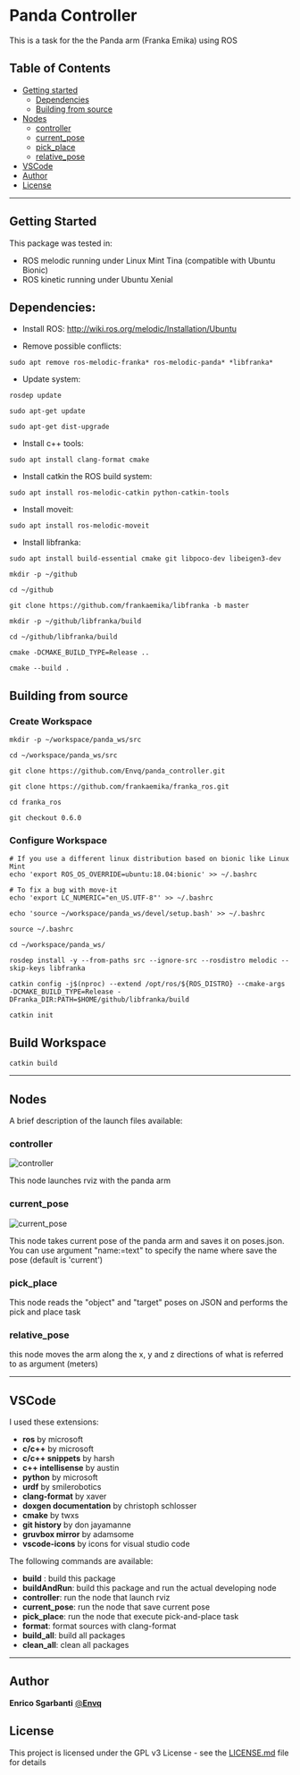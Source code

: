 # Panda Controller

This is a task for the the Panda arm (Franka Emika) using ROS



## Table of Contents

* [Getting started](#getting-started)
  * [Dependencies](#dependencies)
  * [Building from source](#building-from-source)
* [Nodes](#nodes)
  * [controller](#controller)
  * [current_pose](#current_pose)
  * [pick_place](#pick_place)
  * [relative_pose](#relative_pose)
* [VSCode](#vscode)
* [Author](#author)
* [License](#license)



---
## Getting Started

This package was tested in:
- ROS melodic running under Linux Mint Tina (compatible with Ubuntu Bionic)
- ROS kinetic running under Ubuntu Xenial



## Dependencies:

- Install ROS:
http://wiki.ros.org/melodic/Installation/Ubuntu


- Remove possible conflicts: 
~~~
sudo apt remove ros-melodic-franka* ros-melodic-panda* *libfranka*
~~~


- Update system:
~~~
rosdep update

sudo apt-get update

sudo apt-get dist-upgrade
~~~


- Install c++ tools:
~~~
sudo apt install clang-format cmake
~~~


- Install catkin the ROS build system:
~~~
sudo apt install ros-melodic-catkin python-catkin-tools
~~~


- Install moveit:
~~~
sudo apt install ros-melodic-moveit
~~~


- Install libfranka:
~~~
sudo apt install build-essential cmake git libpoco-dev libeigen3-dev

mkdir -p ~/github

cd ~/github

git clone https://github.com/frankaemika/libfranka -b master

mkdir -p ~/github/libfranka/build

cd ~/github/libfranka/build

cmake -DCMAKE_BUILD_TYPE=Release ..

cmake --build .
~~~



## Building from source

### Create Workspace
~~~
mkdir -p ~/workspace/panda_ws/src

cd ~/workspace/panda_ws/src

git clone https://github.com/Envq/panda_controller.git

git clone https://github.com/frankaemika/franka_ros.git

cd franka_ros

git checkout 0.6.0
~~~


### Configure Workspace
~~~
# If you use a different linux distribution based on bionic like Linux Mint
echo 'export ROS_OS_OVERRIDE=ubuntu:18.04:bionic' >> ~/.bashrc

# To fix a bug with move-it
echo 'export LC_NUMERIC="en_US.UTF-8"' >> ~/.bashrc

echo 'source ~/workspace/panda_ws/devel/setup.bash' >> ~/.bashrc

source ~/.bashrc

cd ~/workspace/panda_ws/

rosdep install -y --from-paths src --ignore-src --rosdistro melodic --skip-keys libfranka

catkin config -j$(nproc) --extend /opt/ros/${ROS_DISTRO} --cmake-args -DCMAKE_BUILD_TYPE=Release -DFranka_DIR:PATH=$HOME/github/libfranka/build

catkin init
~~~


## Build Workspace
~~~
catkin build
~~~



---
## Nodes
A brief description of the launch files available:

 ### **controller**
![controller](screenshot/controller.png?raw=true "controller")

This node launches rviz with the panda arm

 ### **current_pose**
![current_pose](screenshot/current_pose.png?raw=true "current_pose")

This node takes current pose of the panda arm and saves it on poses.json. You can use argument "name:=text" to specify the name where save the pose (default is 'current')

 ### **pick_place**

This node reads the "object" and "target" poses on JSON and performs the pick and place task


### **relative_pose**

this node moves the arm along the x, y and z directions of what is referred to as argument (meters)


---
## VSCode
I used these extensions:
- **ros** by microsoft
- **c/c++** by microsoft
- **c/c++ snippets** by harsh
- **c++ intellisense** by austin
- **python** by microsoft
- **urdf** by smilerobotics
- **clang-format** by xaver
- **doxgen documentation** by christoph schlosser
- **cmake** by twxs
- **git history** by don jayamanne
- **gruvbox mirror** by adamsome
- **vscode-icons** by icons for visual studio code


The following commands are available:
- **build** : build this package
- **buildAndRun**: build this package and run the actual developing node
- **controller**: run the node that launch rviz
- **current_pose**: run the node that save current pose
- **pick_place**: run the node that execute pick-and-place task
- **format**: format sources with clang-format
- **build_all**: build all packages
- **clean_all**: clean all packages


---
## Author

**Enrico Sgarbanti** [@**Envq**](https://github.com/Envq)


## License

This project is licensed under the GPL v3 License - see the [LICENSE.md](LICENSE.md) file for details